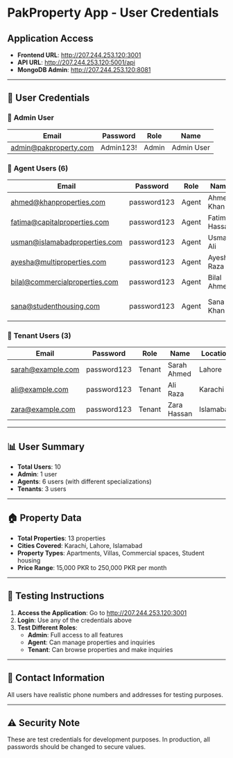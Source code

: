 # PakProperty App - User Credentials

## Application Access
- **Frontend URL**: http://207.244.253.120:3001
- **API URL**: http://207.244.253.120:5001/api
- **MongoDB Admin**: http://207.244.253.120:8081

---

## 🔐 User Credentials

### 👑 **Admin User**
| Email | Password | Role | Name |
|-------|----------|------|------|
| admin@pakproperty.com | Admin123! | Admin | Admin User |

### 🏢 **Agent Users (6)**

| Email | Password | Role | Name | Specialization |
|-------|----------|------|------|----------------|
| ahmed@khanproperties.com | password123 | Agent | Ahmed Khan | Karachi Specialist |
| fatima@capitalproperties.com | password123 | Agent | Fatima Hassan | Lahore Specialist |
| usman@islamabadproperties.com | password123 | Agent | Usman Ali | Islamabad Specialist |
| ayesha@multiproperties.com | password123 | Agent | Ayesha Raza | Multi-city Specialist |
| bilal@commercialproperties.com | password123 | Agent | Bilal Ahmed | Commercial Specialist |
| sana@studenthousing.com | password123 | Agent | Sana Khan | Student Housing Specialist |

### 👥 **Tenant Users (3)**

| Email | Password | Role | Name | Location |
|-------|----------|------|------|----------|
| sarah@example.com | password123 | Tenant | Sarah Ahmed | Lahore |
| ali@example.com | password123 | Tenant | Ali Raza | Karachi |
| zara@example.com | password123 | Tenant | Zara Hassan | Islamabad |

---

## 📊 **User Summary**
- **Total Users**: 10
- **Admin**: 1 user
- **Agents**: 6 users (with different specializations)
- **Tenants**: 3 users

---

## 🏠 **Property Data**
- **Total Properties**: 13 properties
- **Cities Covered**: Karachi, Lahore, Islamabad
- **Property Types**: Apartments, Villas, Commercial spaces, Student housing
- **Price Range**: 15,000 PKR to 250,000 PKR per month

---

## 🔧 **Testing Instructions**

1. **Access the Application**: Go to http://207.244.253.120:3001
2. **Login**: Use any of the credentials above
3. **Test Different Roles**:
   - **Admin**: Full access to all features
   - **Agent**: Can manage properties and inquiries
   - **Tenant**: Can browse properties and make inquiries

---

## 📱 **Contact Information**
All users have realistic phone numbers and addresses for testing purposes.

---

## ⚠️ **Security Note**
These are test credentials for development purposes. In production, all passwords should be changed to secure values. 